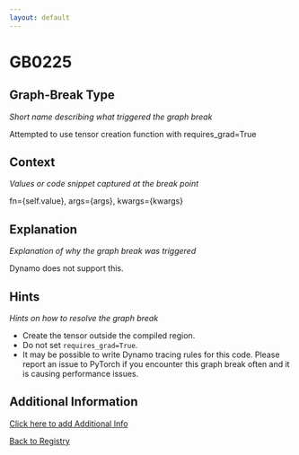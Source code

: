 ```yaml
---
layout: default
---
```

# GB0225

## Graph-Break Type
*Short name describing what triggered the graph break*

Attempted to use tensor creation function with requires_grad=True

## Context
*Values or code snippet captured at the break point*

fn={self.value}, args={args}, kwargs={kwargs}

## Explanation
*Explanation of why the graph break was triggered*

Dynamo does not support this.

## Hints
*Hints on how to resolve the graph break*

- Create the tensor outside the compiled region.
- Do not set `requires_grad=True`.
- It may be possible to write Dynamo tracing rules for this code. Please report an issue to PyTorch if you encounter this graph break often and it is causing performance issues.


## Additional Information

<!-- ADDITIONAL INFORMATION START - Add custom information below this line -->

<!-- ADDITIONAL INFORMATION END -->


[Click here to add Additional Info](https://github.com/pytorch-labs/compile-graph-break-site/edit/main/docs/gb/gb0225.md)

[Back to Registry](../index.html)
